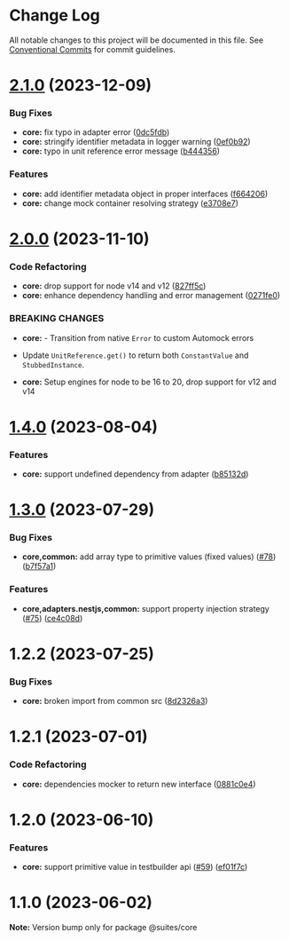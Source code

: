 # Change Log

All notable changes to this project will be documented in this file.
See [Conventional Commits](https://conventionalcommits.org) for commit guidelines.

# [2.1.0](https://github.com/suites-dev/suites/compare/@suites/core@2.0.0...@suites/core@2.1.0) (2023-12-09)

### Bug Fixes

- **core:** fix typo in adapter error ([0dc5fdb](https://github.com/suites-dev/suites/commit/0dc5fdb980e4eb32a75753b43c13f657a4df2d7e))
- **core:** stringify identifier metadata in logger warning ([0ef0b92](https://github.com/suites-dev/suites/commit/0ef0b9237b2ae02aa3c8ff9a9c25a071a4b3fa1a))
- **core:** typo in unit reference error message ([b444356](https://github.com/suites-dev/suites/commit/b4443562718e89619673500367e8480a24689933))

### Features

- **core:** add identifier metadata object in proper interfaces ([f664206](https://github.com/suites-dev/suites/commit/f664206b4a46d56faaf17f597fb2506c16ff9cde))
- **core:** change mock container resolving strategy ([e3708e7](https://github.com/suites-dev/suites/commit/e3708e779d4efd143e9805ecff04458fb8e38da8))

# [2.0.0](https://github.com/suites-dev/suites/compare/@suites/core@1.4.0...@suites/core@2.0.0) (2023-11-10)

### Code Refactoring

- **core:** drop support for node v14 and v12 ([827ff5c](https://github.com/suites-dev/suites/commit/827ff5c833cdfdb1960012df3791b8ec01a08944))
- **core:** enhance dependency handling and error management ([0271fe0](https://github.com/suites-dev/suites/commit/0271fe0166b01ae45b47e3e06100525b050ff869))

### BREAKING CHANGES

- **core:** - Transition from native `Error` to custom Automock errors

* Update `UnitReference.get()` to return both `ConstantValue` and `StubbedInstance`.

- **core:** Setup engines for node to be 16 to 20, drop support for v12 and v14

# [1.4.0](https://github.com/suites-dev/suites/compare/@suites/core@1.3.0...@suites/core@1.4.0) (2023-08-04)

### Features

- **core:** support undefined dependency from adapter ([b85132d](https://github.com/suites-dev/suites/commit/b85132d65ec4a5be7327597c47b29a4f281ff1ef))

# [1.3.0](https://github.com/suites-dev/suites/compare/@suites/core@1.2.2...@suites/core@1.3.0) (2023-07-29)

### Bug Fixes

- **core,common:** add array type to primitive values (fixed values) ([#78](https://github.com/suites-dev/suites/issues/78)) ([b7f57a1](https://github.com/suites-dev/suites/commit/b7f57a10e7ff3a231a2a69ba7ad3d6c79941ce82))

### Features

- **core,adapters.nestjs,common:** support property injection strategy ([#75](https://github.com/suites-dev/suites/issues/75)) ([ce4c08d](https://github.com/suites-dev/suites/commit/ce4c08dde68d63f95b766fa0b942d7794069d0bf))

# 1.2.2 (2023-07-25)

### Bug Fixes

- **core:** broken import from common src ([8d2326a3](https://github.com/suites-dev/suites/commit/8d2326a3ec33853214de767aa90ebd46517fd234))

# 1.2.1 (2023-07-01)

### Code Refactoring

- **core:** dependencies mocker to return new interface ([0881c0e4](https://github.com/suites-dev/suites/commit/0881c0e468951166be3afe14454bb45d319859bd))

# 1.2.0 (2023-06-10)

### Features

- **core:** support primitive value in testbuilder api ([#59](https://github.com/suites-dev/suites/issues/59)) ([ef01f7c](https://github.com/suites-dev/suites/commit/ef01f7ccc95867c66f992e78d7de90c353e53671))

# 1.1.0 (2023-06-02)

**Note:** Version bump only for package @suites/core

